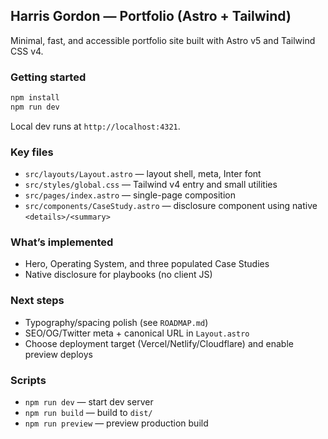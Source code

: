 ## Harris Gordon — Portfolio (Astro + Tailwind)

Minimal, fast, and accessible portfolio site built with Astro v5 and Tailwind CSS v4.

### Getting started

```bash
npm install
npm run dev
```

Local dev runs at `http://localhost:4321`.

### Key files
- `src/layouts/Layout.astro` — layout shell, meta, Inter font
- `src/styles/global.css` — Tailwind v4 entry and small utilities
- `src/pages/index.astro` — single-page composition
- `src/components/CaseStudy.astro` — disclosure component using native `<details>/<summary>`

### What’s implemented
- Hero, Operating System, and three populated Case Studies
- Native disclosure for playbooks (no client JS)

### Next steps
- Typography/spacing polish (see `ROADMAP.md`)
- SEO/OG/Twitter meta + canonical URL in `Layout.astro`
- Choose deployment target (Vercel/Netlify/Cloudflare) and enable preview deploys

### Scripts
- `npm run dev` — start dev server
- `npm run build` — build to `dist/`
- `npm run preview` — preview production build

